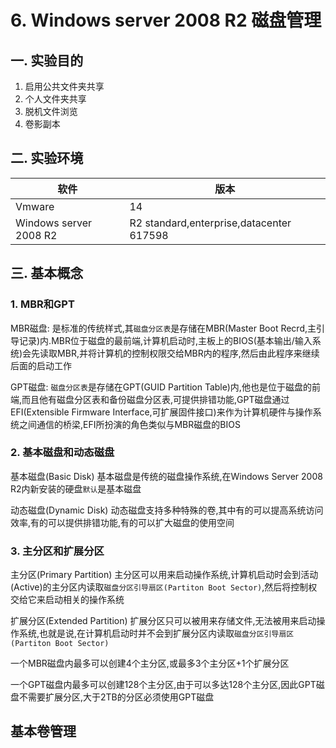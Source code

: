 # 6. Windows server 2008 R2 磁盘管理

## 一. 实验目的
1. 启用公共文件夹共享
2. 个人文件夹共享
3. 脱机文件浏览
4. 卷影副本

## 二. 实验环境

|软件|版本|
|----|----|
|Vmware| 14 |
|Windows server 2008 R2|R2 standard,enterprise,datacenter 617598|

## 三. 基本概念

### 1. MBR和GPT

MBR磁盘: 是标准的传统样式,其`磁盘分区表`是存储在MBR(Master Boot Recrd,主引导记录)内.MBR位于磁盘的最前端,计算机启动时,主板上的BIOS(基本输出/输入系统)会先读取MBR,并将计算机的控制权限交给MBR内的程序,然后由此程序来继续后面的启动工作

GPT磁盘: `磁盘分区表`是存储在GPT(GUID Partition Table)内,他也是位于磁盘的前端,而且他有磁盘分区表和备份磁盘分区表,可提供排错功能,GPT磁盘通过EFI(Extensible Firmware Interface,可扩展固件接口)来作为计算机硬件与操作系统之间通信的桥梁,EFI所扮演的角色类似与MBR磁盘的BIOS

### 2. 基本磁盘和动态磁盘

基本磁盘(Basic Disk)
基本磁盘是传统的磁盘操作系统,在Windows Server 2008 R2内新安装的硬盘`默认`是基本磁盘

动态磁盘(Dynamic Disk)
动态磁盘支持多种特殊的卷,其中有的可以提高系统访问效率,有的可以提供排错功能,有的可以扩大磁盘的使用空间

### 3. 主分区和扩展分区

主分区(Primary Partition)
主分区可以用来启动操作系统,计算机启动时会到活动(Active)的主分区内读取`磁盘分区引导扇区(Partiton Boot Sector)`,然后将控制权交给它来启动相关的操作系统

扩展分区(Extended Partition)
扩展分区只可以被用来存储文件,无法被用来启动操作系统,也就是说,在计算机启动时并不会到扩展分区内读取`磁盘分区引导扇区(Partiton Boot Sector)`

一个MBR磁盘内最多可以创建4个主分区,或最多3个主分区+1个扩展分区

一个GPT磁盘内最多可以创建128个主分区,由于可以多达128个主分区,因此GPT磁盘不需要扩展分区,大于2TB的分区必须使用GPT磁盘


## 基本卷管理








